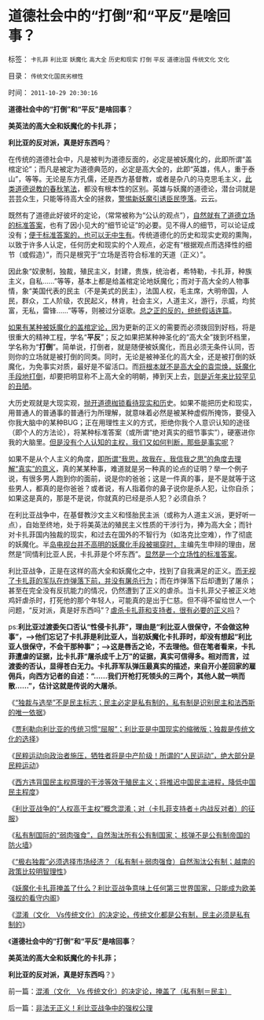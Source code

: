 # 道德社会中的“打倒”和“平反”是啥回事？

标签： `卡扎菲` `利比亚` `妖魔化` `高大全` `历史和现实` `打倒` `平反` `道德治国` `传统文化` `文化` 

目录： `传统文化国民劣根性`

时间： `2011-10-29 20:30:16`

**道德社会中的“打倒”和“平反”是啥回事**？

**美英法的高大全和妖魔化的卡扎菲；**

**利比亚的反对派，真是好东西吗**？

在传统的道德社会中，凡是被判为道德反面的，必定是被妖魔化的，此即所谓“盖棺定论”；而凡是被定为道德典范的，必定是高大全的，此即“英雄，伟人，重于泰山”，等等。无论是东方孔儒，还是西方基督教，或者是杂八的马克思毛主义，[此类道德说教的春秋笔法](../../../2011/2/16/诱导行为的道德史和行为分析的历史科学.md)，都没有根本性的区别。英雄与妖魔的道德论，潜台词就是芸芸众生，只能等待高大全的拯救，[警惕新妖魔引诱臣民堕落](../../../2011/10/20/没有私有制就不存在社会分工；马克思主义的自相矛盾；.md)。云云。

既然有了道德此好彼坏的定论，（常常被称为“公认的观点”），[自然就有了道德立场的标准答案](../../../2010/5/7/大历史观提供分析过程不提供标准答案.md)，也有了因小见大的“细节论证”的必要。见不得人的细节，可以论证成没有；[便于标准答案的，也可以无中生有](../../../2010/10/10/个人主义心证允许创造性体验：意淫合法！.md)。传统道德化的历史和现实史观的熏陶，以致于许多人认定，任何历史和现实的个人观点，必定有“根据观点而选择性的细节（或假造）”，而只是根究于“立场是否符合标准的天道（正义）”。

因此象“奴隶制，独裁，殖民主义，封建，贵族，统治者，希特勒，卡扎菲，种族主义，自私……”等等，基本上都是给盖棺定论地妖魔化；而对于高大全的人物事情，象“美国代表的民主（不是美式的民主），法国人权，毛主席，大明帝国，人民，群众，工人阶级，农民起义，林肯，社会主义，人道主义，游行，示威，均贫富，无私，雷锋……”等等，则被过分讴歌。[总之正的反的，统统假话连篇](../../../2011/6/26/结论是个体性的，谎言只能针对细节.md)。

[如果有某种被妖魔化的盖棺定论，](../../../2010/5/9/历史是必须被假设的.md)因为更新的正义的需要而必须拨回到好档，将是很重大的精神工程，学名“**平反**”；反之如果把某种神圣化的“高大全”拨到坏档里，学名称为“**打倒**”。简单说，打倒者，就是随便被妖魔化，而且必须无条件认同，否则你的立场就是被打倒的同类。同时，无论是被神圣化的高大全，还是被打倒的妖魔化，为免事实对质，最好是不留活口。而[将根本就不是高大全的袁崇焕，妖魔化手段地打倒](../../../2009/7/9/热衷历史意识形态党争的现实利益是什么？.md)，却要把明显称不上高大全的明朝，捧到天上去，[则是近年来比较罕见的丑陋](http://darthvad.blog.sohu.com/163675262.html)。

大历史观就是大现实观，[抛开道德枷锁看待现实和历](../../../2010/11/25/抛开道德枷锁看历史，抛开信仰看历史.md)史。如果不能把历史和现实，用普通人的普通事的普通行为所理解，就意味着必然是被某种虚假所掩饰，要侵入你我大脑中的某种BUG；正在用理性主义的方式，拒绝你我个人意识认知的途径（即个人的方法论），将某种标准答案（或所谓“绝对真实的细节事实”），硬塞进你我的大脑里。[但是没有个人认知的主权，我们又如何判断，那些是事实呢](../../../2011/3/2/个体意识主权不是信仰：你的意识，不是别人的意识.md)？

如果不是从个人主义的角度，[即所谓“我思，故我在，我信我之思”的角度去理解“真实”的意义](../../../2011/2/28/“独立的意识主权”相当于生物体的“免疫功能”.md)，真的某某种事，难道就是另一种真的论点的证明？举一个例子说，有很多男人跑到你的面前，说是你的爸爸；这是一件真的事，是不是就等于这些男人，都真的是你爸爸？或者说，有人指着你的鼻子说你是杀人犯，让你自杀；如果这是真的，那是不是说，你就真的已经是杀人犯？必须自杀？

在利比亚战争中，在基督教沙文主义和怪胎民主派（或称为人道主义派，更好听一点），自始至终地，处于将美英法的殖民主义性质的干涉行为，捧为高大全；而针对卡扎菲国内独裁的现实，和过去在国外的不智行为（如洛克比空难），作了彻底的妖魔化。半[岛电视台并不高明的妖魔化手段被揭穿时，](../../../2011/4/22/卡扎菲的雇佣军和利比亚的户籍制度.md)主编先生申辩的理由，居然是“同情利比亚人民，卡扎菲是个坏东西”。[显然是一个立场性的标准答案](../../../2011/4/18/“阿拉伯人内政”和伊斯兰帝国.md)。

利比亚战争，正是在这样的高大全和妖魔化之中，找到了自我满足的正义。[而无视了卡扎菲的军队在炸弹落下前，并没有屠杀行为](../../../2011/4/13/被半岛耍了的国际社会的黑白脸.md)；而在炸弹落下后却遭到了屠杀；甚至在完全没有反抗能力的情况，仍然遭到了正义的虐杀。当卡扎菲父子被正义地鸡奸虐杀时，打死他的那个年轻人，可能真的是出于仁慈。但不得不留给世人一个问题，“反对派，真是好东西吗”？[虐杀卡扎菲和支持者，很有必要的正义吗](../../../2011/10/21/民主不是为了报复，请不要选择克伦威尔革命.md)？

ps:**利比亚过渡委矢口否认“性侵卡扎菲”，理由是“利比亚人很保守，不会做这种事”，——>他们忘记了卡扎菲是利比亚人，当初妖魔化卡扎菲时，却没有想起“利比亚人很保守，不会干那种事”；——>这是唇舌之论，不去理他。但在笔者看来，卡扎菲遭虐的证据，比卡扎菲“屠杀成千上万”的证据，真实可信得多。相对而言，过渡委的否认，显得苍白无力。卡扎菲军队弹压最真实的描述，来自开小差回家的雇佣兵，向西方记者的自述：“……我们开枪打死领头的三两个，其他人就一哄而散……”，估计这就是传说的大屠杀**。

《[“独裁与选举”不是民主标志；民主必定是私有制的，私有制是识别民主和法西斯的唯一依据](../../../2011/10/26/私有制是识别民主的唯一根据.md)》

《[贾利勒向利比亚的传统习惯“屈服”；利比亚是中国现实的缩微版；独裁是传统文化的选择](../../../2011/10/26/新利比亚不民主；独裁是传统文化的现实选择.md)》

《[民粹运动向政治者施压，牺牲者将是中产阶级！所谓的“人民运动”，绝大部分是民粹运动](../../../2011/10/27/所谓的“人民群众运动”，绝大部分是民粹运动.md)》

《[西方违背国民主权原理的干涉等效于殖民主义；将推迟中国民主进程，降低中国民主程度](../../../2011/10/27/拒绝西方的殖民主义，是中国根本性的人权.md)》

《[利比亚战争的“人权高于主权”概念混淆；对（卡扎菲支持者＋内战反对者）的征服](../../../2011/10/28/美英法是不道德的，卡扎菲是不冤枉的.md)》

《[私有制国际的“弱肉强食”，自然淘汰所有公有制国家； 核弹不是公有制帝国的防火墙](../../../2011/10/28/“弱肉强食”自然淘汰所有公有制的独裁.md)》

《[“极右独裁”必须选择市场经济？（私有制＋弱肉强食）自然淘汰公有制；越南的政策比较明智理性](../../../2011/10/28/“极右独裁”必须选择私有制；越南政策更明智理性.md)》

《[妖魔化卡扎菲掩盖了什么？利比亚战争意味上任何第三世界国家，只能成为欧美强权的看守内阁](http://blog.sina.com.cn/s/blog_5563a64d0102duqu.html)》

《[混淆（文化　Vs传统文化）的决定论，传统文化都是公有制，民主必须是私有制的](../../../2011/10/29/混淆（文化Vs传统文化）的决定论，掩盖了（私有制＝民主）.md)》

《**道德社会中的“打倒”和“平反”是啥回事**？

**美英法的高大全和妖魔化的卡扎菲；**

**利比亚的反对派，真是好东西吗**？》



前一篇：[混淆（文化　Vs&nbsp;传统文化）的决定论，掩盖了（私有制＝民主）](../../../2011/10/29/混淆（文化Vs传统文化）的决定论，掩盖了（私有制＝民主）.md)

后一篇：[非法无正义！利比亚战争中的强权公理](../../../2011/10/30/非法无正义！利比亚战争中的强权公理.md)